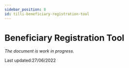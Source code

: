 ```yaml
---
sidebar_position: 8
id: tilli-beneficiary-registration-tool
---
```


# Beneficiary Registration Tool

*The document is work in progress.*


Last updated:27/06/2022

